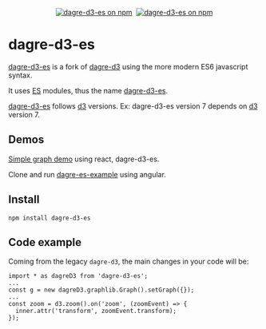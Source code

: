 <p align="center">
  <a href="https://www.npmjs.com/dagre-d3-es"><img src="https://img.shields.io/npm/v/dagre-d3-es.svg?logo=npm&logoColor=fff&label=NPM+package&color=limegreen" alt="dagre-d3-es on npm" /></a>&nbsp;
  <a href="https://www.npmjs.com/dagre-d3-es"><img src="https://img.shields.io/npm/dw/dagre-d3-es.svg?logo=npm&logoColor=fff&label=NPM+package&color=limegreen" alt="dagre-d3-es on npm" /></a>
</p>

# dagre-d3-es

[dagre-d3-es](https://www.npmjs.com/package/dagre-d3-es) is a fork of [dagre-d3](https://github.com/dagrejs) using the more modern ES6 javascript syntax.

It uses [ES](https://262.ecma-international.org/6.0/) modules, thus the name [dagre-d3-es](https://www.npmjs.com/package/dagre-d3-es).

[dagre-d3-es](https://www.npmjs.com/package/dagre-d3-es) follows [d3](https://www.npmjs.com/package/d3) versions. Ex: dagre-d3-es version 7 depends on [d3](https://www.npmjs.com/package/d3) version 7.

## Demos

[Simple graph demo](https://codesandbox.io/s/dagre-d3-es-tree-9ywg9) using react, dagre-d3-es.

Clone and run [dagre-es-example](https://github.com/tbo47/dagre-es-example) using angular.

## Install

```
npm install dagre-d3-es
```

## Code example

Coming from the legacy `dagre-d3`, the main changes in your code will be:

```
import * as dagreD3 from 'dagre-d3-es';
...
const g = new dagreD3.graphlib.Graph().setGraph({});
...
const zoom = d3.zoom().on('zoom', (zoomEvent) => {
  inner.attr('transform', zoomEvent.transform);
});

```
